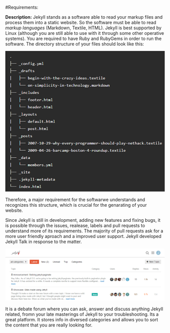 #Requirements:

**Description:**
Jekyll stands as a software able to read your markup files and process them into a static website. So the software must be able to read *markup languages* (Markdown, Textile, HTML). 
Jekyll is best supported by Linux (although you are still able to use with it through some other operative systems). You are required  to have Ruby and RubyGems in order to run the software.
The directory structure of your files should look like this:


![Directory Structure](./Resources/configuration.png)


Therefore, a major requirement for the softwarwe understands and recognizes this structure, which is crucial for the genarating of your website.

Since Jekyll is still in development, adding new features and fixing bugs, it is possible through the issues, realease, labels and pull requests to understand more of its requirements. 
The majority of pull requests ask for a more user friendly aproach and a improved user support. 
Jekyll developed Jekyll Talk in response to the matter. 

![Jekyll Talk front page](./Resources/jkTalkFront.png)

It is a debate forum where you can ask, answer and discuss anything Jekyll related, fromn your late masterings of Jekyll to your troubleshooting. Its a great platform. It stores info in diversed categories and allows you to sort the content that you are really looking for.
